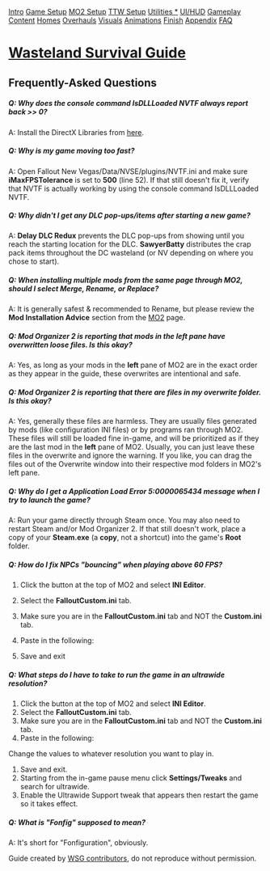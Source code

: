 ﻿[Intro](./index.html) [Game Setup](./setup.html) [MO2 Setup](./mo2.html) [TTW Setup](./ttw.html) [Utilities *](./utilities.html) [UI/HUD](./ui.html) [Gameplay](./gameplay.html) [Content](./content.html) [Homes](./homes.html) [Overhauls](./overhauls.html) [Visuals](./visuals.html) [Animations](./animations.html) [Finish](./finish.html) [Appendix](./appendix.html) [FAQ](./faq.html)
# [**Wasteland Survival Guide**](./index.html)
## **Frequently-Asked Questions**
##### **Q: Why does the console command IsDLLLoaded NVTF always report back >> 0?**
A: Install the DirectX Libraries from [here](https://www.microsoft.com/en-us/download/details.aspx?id=8109). 
##### **Q: Why is my game moving too fast?**
A: Open Fallout New Vegas/Data/NVSE/plugins/NVTF.ini and make sure **iMaxFPSTolerance** is set to **500** (line 52). If that still doesn't fix it, verify that NVTF is actually working by using the console command IsDLLLoaded NVTF. 
##### **Q: Why didn't I get any DLC pop-ups/items after starting a new game?**
A: **Delay DLC Redux** prevents the DLC pop-ups from showing until you reach the starting location for the DLC. **SawyerBatty** distributes the crap pack items throughout the DC wasteland (or NV depending on where you chose to start). 
##### **Q: When installing multiple mods from the same page through MO2, should I select Merge, Rename, or Replace?**
A: It is generally safest & recommended to Rename, but please review the **Mod Installation Advice** section from the [MO2](./mo2.html#advice) page. 
##### **Q: Mod Organizer 2 is reporting that mods in the left pane have overwritten loose files. Is this okay?**
A: Yes, as long as your mods in the **left** pane of MO2 are in the exact order as they appear in the guide, these overwrites are intentional and safe. 
##### **Q: Mod Organizer 2 is reporting that there are files in my overwrite folder. Is this okay?**
A: Yes, generally these files are harmless. They are usually files generated by mods (like configuration INI files) or by programs ran through MO2. These files will still be loaded fine in-game, and will be prioritized as if they are the last mod in the **left** pane of MO2. Usually, you can just leave these files in the overwrite and ignore the warning. If you like, you can drag the files out of the Overwrite window into their respective mod folders in MO2's left pane. 
##### **Q: Why do I get a Application Load Error 5:0000065434 message when I try to launch the game?**
A: Run your game directly through Steam once. You may also need to restart Steam and/or Mod Organizer 2. If that still doesn't work, place a copy of your **Steam.exe** (a **copy**, not a shortcut) into the game's **Root** folder. 
##### **Q: How do I fix NPCs "bouncing" when playing above 60 FPS?**
1. Click the  button at the top of MO2 and select **INI Editor**.
1. Select the **FalloutCustom.ini** tab.
1. Make sure you are in the **FalloutCustom.ini** tab and NOT the **Custom.ini** tab.
1. Paste in the following:

1. Save and exit
##### **Q: What steps do I have to take to run the game in an ultrawide resolution?**
1. Click the  button at the top of MO2 and select **INI Editor**.
1. Select the **FalloutCustom.ini** tab.
1. Make sure you are in the **FalloutCustom.ini** tab and NOT the **Custom.ini** tab.
1. Paste in the following:

Change the values to whatever resolution you want to play in.

1. Save and exit.
1. Starting from the in-game pause menu click **Settings/Tweaks** and search for ultrawide.
1. Enable the Ultrawide Support tweak that appears then restart the game so it takes effect.
##### **Q: What is "Fonfig" supposed to mean?**
A: It's short for "Fonfiguration", obviously. 

Guide created by [WSG contributors](./contributors.html), do not reproduce without permission.
